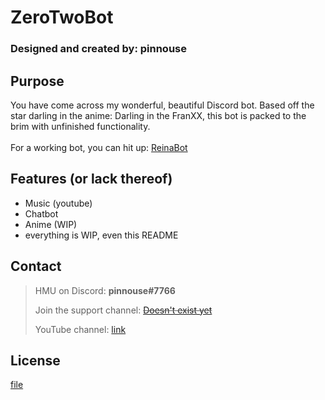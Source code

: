 # ZeroTwoBot
### Designed and created by: pinnouse


## Purpose
You have come across my wonderful, beautiful Discord bot. Based off the star darling in the anime: Darling in the FranXX, this bot is packed to the brim with unfinished functionality.
<br />
<br />
For a working bot, you can hit up: [ReinaBot](http://www.gnowbros.com/reinabot)

## Features (or lack thereof)
- Music (youtube)
- Chatbot
- Anime (WIP)
- everything is WIP, even this README

## Contact

> HMU on Discord: **pinnouse#7766**
>
> Join the support channel: ~~[Doesn't exist yet]()~~
>
> YouTube channel: [link](https://www.youtube.com/channel/UCJSOrfnWGCBDAnpnxpIjsBQ)

## License
[file](./LICENSE)
